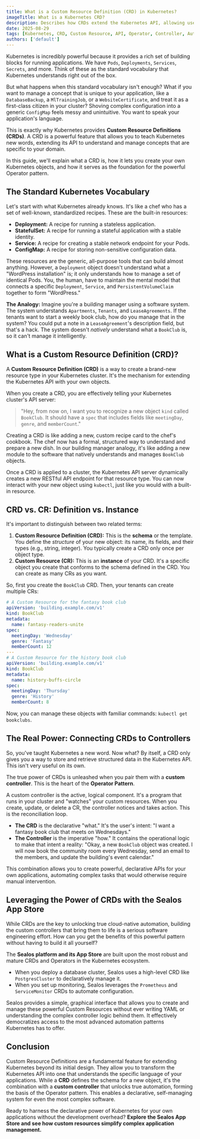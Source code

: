 ```yaml
---
title: What is a Custom Resource Definition (CRD) in Kubernetes?
imageTitle: What is a Kubernetes CRD?
description: Describes how CRDs extend the Kubernetes API, allowing users to create their own custom resource types and build declarative APIs for their applications.
date: 2025-08-29
tags: [Kubernetes, CRD, Custom Resource, API, Operator, Controller, Automation]
authors: ['default']
---
```


Kubernetes is incredibly powerful because it provides a rich set of building blocks for running applications. We have `Pods`, `Deployments`, `Services`, `Secrets`, and more. Think of these as the standard vocabulary that Kubernetes understands right out of the box.

But what happens when this standard vocabulary isn't enough? What if you want to manage a concept that is unique to your application, like a `DatabaseBackup`, a `MlTrainingJob`, or a `WebsiteCertificate`, and treat it as a first-class citizen in your cluster? Shoving complex configuration into a generic `ConfigMap` feels messy and unintuitive. You want to speak your application's language.

This is exactly why Kubernetes provides **Custom Resource Definitions (CRDs)**. A CRD is a powerful feature that allows you to teach Kubernetes new words, extending its API to understand and manage concepts that are specific to your domain.

In this guide, we'll explain what a CRD is, how it lets you create your own Kubernetes objects, and how it serves as the foundation for the powerful Operator pattern.

## The Standard Kubernetes Vocabulary

Let's start with what Kubernetes already knows. It's like a chef who has a set of well-known, standardized recipes. These are the built-in resources:

- **Deployment:** A recipe for running a stateless application.
- **StatefulSet:** A recipe for running a stateful application with a stable identity.
- **Service:** A recipe for creating a stable network endpoint for your Pods.
- **ConfigMap:** A recipe for storing non-sensitive configuration data.

These resources are the generic, all-purpose tools that can build almost anything. However, a `Deployment` object doesn't understand what a "WordPress installation" is; it only understands how to manage a set of identical Pods. You, the human, have to maintain the mental model that connects a specific `Deployment`, `Service`, and `PersistentVolumeClaim` together to form "WordPress."

**The Analogy:** Imagine you're a building manager using a software system. The system understands `Apartments`, `Tenants`, and `LeaseAgreements`. If the tenants want to start a weekly book club, how do you manage that in the system? You could put a note in a `LeaseAgreement`'s description field, but that's a hack. The system doesn't _natively_ understand what a `BookClub` is, so it can't manage it intelligently.

## What is a Custom Resource Definition (CRD)?

A **Custom Resource Definition (CRD)** is a way to create a brand-new resource type in your Kubernetes cluster. It's the mechanism for extending the Kubernetes API with your own objects.

When you create a CRD, you are effectively telling your Kubernetes cluster's API server:

> "Hey, from now on, I want you to recognize a new object `kind` called `BookClub`. It should have a `spec` that includes fields like `meetingDay`, `genre`, and `memberCount`."

Creating a CRD is like adding a new, custom recipe card to the chef's cookbook. The chef now has a formal, structured way to understand and prepare a new dish. In our building manager analogy, it's like adding a new module to the software that natively understands and manages `BookClub` objects.

Once a CRD is applied to a cluster, the Kubernetes API server dynamically creates a new RESTful API endpoint for that resource type. You can now interact with your new object using `kubectl`, just like you would with a built-in resource.

## CRD vs. CR: Definition vs. Instance

It's important to distinguish between two related terms:

1.  **Custom Resource Definition (CRD):** This is the **schema** or the template. You define the _structure_ of your new object: its name, its fields, and their types (e.g., string, integer). You typically create a CRD only once per object type.
2.  **Custom Resource (CR):** This is an **instance** of your CRD. It's a specific object you create that conforms to the schema defined in the CRD. You can create as many CRs as you want.

So, first you create the `BookClub` CRD. Then, your tenants can create multiple CRs:

```yaml
# A Custom Resource for the fantasy book club
apiVersion: 'building.example.com/v1'
kind: BookClub
metadata:
  name: fantasy-readers-unite
spec:
  meetingDay: 'Wednesday'
  genre: 'Fantasy'
  memberCount: 12
---
# A Custom Resource for the history book club
apiVersion: 'building.example.com/v1'
kind: BookClub
metadata:
  name: history-buffs-circle
spec:
  meetingDay: 'Thursday'
  genre: 'History'
  memberCount: 8
```

Now, you can manage these objects with familiar commands: `kubectl get bookclubs`.

## The Real Power: Connecting CRDs to Controllers

So, you've taught Kubernetes a new word. Now what? By itself, a CRD only gives you a way to store and retrieve structured data in the Kubernetes API. This isn't very useful on its own.

The true power of CRDs is unleashed when you pair them with a **custom controller**. This is the heart of the **Operator Pattern**.

A custom controller is the active, logical component. It's a program that runs in your cluster and "watches" your custom resources. When you create, update, or delete a CR, the controller notices and takes action. This is the reconciliation loop.

- **The CRD** is the declarative "what." It's the user's intent: "I want a fantasy book club that meets on Wednesdays."
- **The Controller** is the imperative "how." It contains the operational logic to make that intent a reality: "Okay, a new `BookClub` object was created. I will now book the community room every Wednesday, send an email to the members, and update the building's event calendar."

This combination allows you to create powerful, declarative APIs for your own applications, automating complex tasks that would otherwise require manual intervention.

## Leveraging the Power of CRDs with the Sealos App Store

While CRDs are the key to unlocking true cloud-native automation, building the custom controllers that bring them to life is a serious software engineering effort. How can you get the benefits of this powerful pattern without having to build it all yourself?

The **Sealos platform and its App Store** are built upon the most robust and mature CRDs and Operators in the Kubernetes ecosystem.

- When you deploy a database cluster, Sealos uses a high-level CRD like `PostgresCluster` to declaratively manage it.
- When you set up monitoring, Sealos leverages the `Prometheus` and `ServiceMonitor` CRDs to automate configuration.

Sealos provides a simple, graphical interface that allows you to create and manage these powerful Custom Resources without ever writing YAML or understanding the complex controller logic behind them. It effectively democratizes access to the most advanced automation patterns Kubernetes has to offer.

## Conclusion

Custom Resource Definitions are a fundamental feature for extending Kubernetes beyond its initial design. They allow you to transform the Kubernetes API into one that understands the specific language of your applications. While a **CRD** defines the schema for a new object, it's the combination with a **custom controller** that unlocks true automation, forming the basis of the Operator pattern. This enables a declarative, self-managing system for even the most complex software.

Ready to harness the declarative power of Kubernetes for your own applications without the development overhead? **Explore the Sealos App Store and see how custom resources simplify complex application management.**
